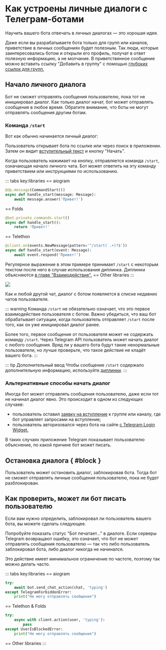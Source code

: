 # Как устроены личные диалоги с Телеграм-ботами

Научить вашего бота отвечать в личных диалогах — это хорошая идея.

Даже если вы разрабатываете бота только для групп или каналов, приветствие в личных сообщениях будет полезным.
Так люди, которые заинтересовались ботом и открыли его профиль, получат в ответ полезную информацию, а не молчание.
В приветственное сообщение можно вставить ссылку "Добавить в группу" с помощью [глубоких ссылок для групп.](../interaction/links#deep-links-for-groups)

## Начало личного диалога

Бот не сможет отправлять сообщения пользователю, пока тот не инициировал диалог.
Как только диалог начат, бот может отправлять сообщения в любое время.
Обратите внимание, что боты не могут отправлять сообщения другим ботам.

### Команда `/start`

Вот как обычно начинается личный диалог:

Пользователь открывает бота по ссылке или через поиск в приложении.
Затем он видит [вступительный текст](../dev/botfather#customization) и кнопку "Начать".

Когда пользователь нажимает на кнопку, отправляется команда `/start`,
означающая начало личного чата.
Бот может ответить на эту команду приветствием или инструкциями по использованию.

::: tabs key:libraries
== aiogram
```python
@dp.message(CommandStart())
async def handle_start(message: Message):
    await message.answer('Привет!')
```
== Folds
```python
@bot.private_commands.start()
async def handle_start():
    return 'Привет!'
```
== Telethon
```python
@client.on(events.NewMessage(pattern='^/start( .+)?$'))
async def handle_start(event: Message):
    await event.respond('Привет!')
```

Регулярное выражение в этом примере принимает `/start` с некоторым текстом после него в случае использования диплинка.
Диплинки объясняются [в главе "Взаимодействие".](../interaction/links)
== Other libraries
<HelpNeeded/>
:::

![](/pictures/ru/start.gif)

Как и любой другой чат, диалог с ботом появляется в списке недавних чатов пользователя.

::: warning
Команда `/start` не обязательно означает, что это первое взаимодействие пользователя с ботом.
Важно убедиться, что ваш бот обрабатывает ситуации, когда пользователь отправляет `/start`
после того, как он уже инициировал диалог ранее.

Более того, первое сообщение от пользователя может не содержать команду `/start`. Через Telegram API пользователь
может начать диалог с любого сообщения. Вряд ли у вашего бота будут такие ненормальные пользователи,
но лучше проверьте, что такое действие не кладёт вашего бота.
:::

::: tip Дополнительный ввод
Чтобы сообщение `/start` содержало дополнительную информацию, используйте [диплинки](../interaction/links).
:::

### Альтернативные способы начать диалог

Иногда бот может отправлять сообщения пользователю, даже если тот не начинал диалог явно.
Это происходит в одном из следующих случаев:

- пользователь оставил [заявку на вступление](../interaction/join-requests) к группе или каналу, где бот управляет запросами на вступление;
- пользователь авторизовался через бота на сайте [с Telegram Login Widget.](../interaction/login-widget)

В таких случаях приложение Telegram показывает пользователю объяснение, по какой причине бот может писать.

## Остановка диалога { #block }

Пользователь может остановить диалог, заблокировав бота. 
Тогда бот не сможет отправлять личные сообщения пользователю, пока не будет разблокирован.

## Как проверить, может ли бот писать пользователю

Если вам нужно определить, заблокировал ли пользователь вашего бота, вы можете сделать следующее.

Попробуйте показать статус "Бот печатает..." в диалоге.
Если серверы Telegram возвращают ошибку, это означает, что бот не может
отправлять сообщения пользователю — так что либо пользователь заблокировал бота, либо диалог никогда не начинался.

Это действие имеет минимальное ограничение по частоте, поэтому так можно делать часто.

::: tabs key:libraries
== aiogram
```python
try:
    await bot.send_chat_action(chat, 'typing')
except TelegramForbiddenError:
    print("Не могу отправлять сообщения")
```
== Telethon & Folds
```python
try:
    async with client.action(user, 'typing'):
        pass
except UserIsBlockedError:
    print("Не могу отправлять сообщения")
```
== Other libraries
<HelpNeeded/>
:::

